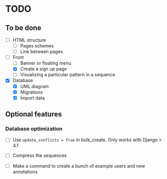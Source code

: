 # TODO

## To be done

- [ ] HTML structure
    - [ ] Pages schemes
    - [ ] Link between pages

- [ ] Front
    - [ ] Banner or floating menu
    - [X] Create a sign up page
    - [ ] Visualizing a particular pattern in a sequence

- [X] Database
    - [X] UML diagram
    - [X] Migrations
    - [X] Import data

## Optional features

### Database optimization

- [ ] Use `update_conflicts = True` in bulk_create. Only works with Django > 4.1
- [ ] Compress the sequences
- [ ] Make a command to create a bunch of example users and new annotations

